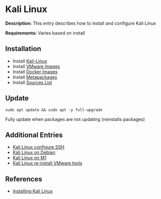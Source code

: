 # Kali Linux

**Description:** This entry describes how to install and configure Kali Linux

**Requirements:** Varies based on install

## Installation

* Install [Kali-Linux](https://www.kali.org/downloads/)
* Install [VMware Images](https://www.offensive-security.com/kali-linux-vm-vmware-virtualbox-image-download/)
* Install [Docker Images](https://www.kali.org/docs/containers/official-kalilinux-docker-images/)
* Install [Metapackages](https://www.kali.org/news/kali-linux-metapackages/)
* Install [Sources List](https://docs.kali.org/general-use/kali-linux-sources-list-repositories)

## Update

```
sudo apt update && sudo apt -y full-upgrade
```

Fully update when packages are not updating (reinstalls packages)

## Additional Entries

* [Kali Linux configure SSH](https://github.com/sneakerhax/Arsenal/blob/main/Tools/Kali_Linux/Entries/Kali_Linux_configure_SSH.md)
* [Kali Linux on Debian](https://github.com/sneakerhax/Arsenal/blob/main/Tools/Kali_Linux/Entries/Kali_Linux_on_Debian.md)
* [Kali Linux on M1](https://github.com/sneakerhax/Arsenal/blob/main/Tools/Kali_Linux/Entries/Kali_Linux_on_m1.md)
* [Kali Linux re-install VMware tools](https://github.com/sneakerhax/Arsenal/blob/main/Tools/Kali_Linux/Entries/Kali_Linux_re-install_VMware_tools.md)
  
## References
* [Installing Kali Linux](https://www.kali.org/docs/installation/)
